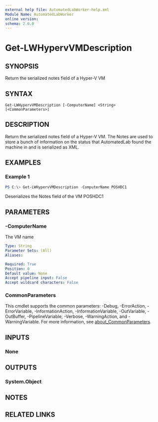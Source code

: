 ```yaml
---
external help file: AutomatedLabWorker-help.xml
Module Name: AutomatedLabWorker
online version:
schema: 2.0.0
---
```


# Get-LWHypervVMDescription

## SYNOPSIS
Return the serialized notes field of a Hyper-V VM

## SYNTAX

```
Get-LWHypervVMDescription [-ComputerName] <String> [<CommonParameters>]
```

## DESCRIPTION
Return the serialized notes field of a Hyper-V VM.
The Notes are used to store a bunch of information on the status that AutomatedLab found the machine in and is serialized as XML.

## EXAMPLES

### Example 1
```powershell
PS C:\> Get-LWHypervVMDescription -ComputerName POSHDC1
```

Deserializes the Notes field of the VM POSHDC1

## PARAMETERS

### -ComputerName
The VM name

```yaml
Type: String
Parameter Sets: (All)
Aliases:

Required: True
Position: 0
Default value: None
Accept pipeline input: False
Accept wildcard characters: False
```

### CommonParameters
This cmdlet supports the common parameters: -Debug, -ErrorAction, -ErrorVariable, -InformationAction, -InformationVariable, -OutVariable, -OutBuffer, -PipelineVariable, -Verbose, -WarningAction, and -WarningVariable. For more information, see [about_CommonParameters](http://go.microsoft.com/fwlink/?LinkID=113216).

## INPUTS

### None
## OUTPUTS

### System.Object
## NOTES

## RELATED LINKS
